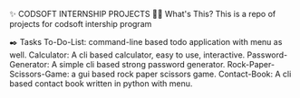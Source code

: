 ✨ CODSOFT INTERNSHIP PROJECTS
😵‍💫 What's This?
This is a repo of projects for codsoft intership program

✒️ Tasks
 To-Do-List: command-line based todo application with menu as well.
 Calculator: A cli based calculator, easy to use, interactive.
 Password-Generator: A simple cli based strong password generator.
 Rock-Paper-Scissors-Game: a gui based rock paper scissors game.
 Contact-Book: A cli based contact book written in python with menu.
